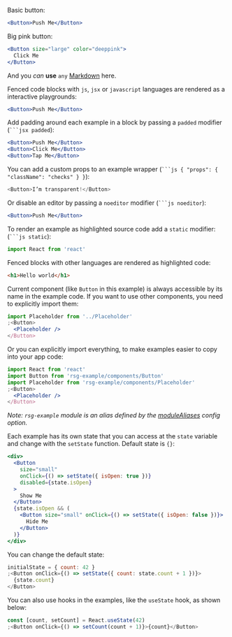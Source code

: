 Basic button:

```jsx
<Button>Push Me</Button>
```

Big pink button:

```jsx
<Button size="large" color="deeppink">
  Click Me
</Button>
```

And you _can_ **use** `any` [Markdown](http://daringfireball.net/projects/markdown/) here.

Fenced code blocks with `js`, `jsx` or `javascript` languages are rendered as a interactive playgrounds:

```jsx
<Button>Push Me</Button>
```

Add padding around each example in a block by passing a `padded` modifier (` ```jsx padded `):

```jsx padded
<Button>Push Me</Button>
<Button>Click Me</Button>
<Button>Tap Me</Button>
```

You can add a custom props to an example wrapper (` ```js { "props": { "className": "checks" } } `):

```js { "props": { "className": "checks" } }
<Button>I’m transparent!</Button>
```

Or disable an editor by passing a `noeditor` modifier (` ```js noeditor `):

```jsx noeditor
<Button>Push Me</Button>
```

To render an example as highlighted source code add a `static` modifier: (` ```js static `):

```js static
import React from 'react'
```

Fenced blocks with other languages are rendered as highlighted code:

```html
<h1>Hello world</h1>
```

Current component (like `Button` in this example) is always accessible by its name in the example code. If you want to use other components, you need to explicitly import them:

```jsx
import Placeholder from '../Placeholder'
;<Button>
  <Placeholder />
</Button>
```

Or you can explicitly import everything, to make examples easier to copy into your app code:

```jsx
import React from 'react'
import Button from 'rsg-example/components/Button'
import Placeholder from 'rsg-example/components/Placeholder'
;<Button>
  <Placeholder />
</Button>
```

_Note: `rsg-example` module is an alias defined by the [moduleAliases](https://react-styleguidist.js.org/docs/configuration.html#modulealiases) config option._

Each example has its own state that you can access at the `state` variable and change with the `setState` function. Default state is `{}`:

```jsx
<div>
  <Button
    size="small"
    onClick={() => setState({ isOpen: true })}
    disabled={state.isOpen}
  >
    Show Me
  </Button>
  {state.isOpen && (
    <Button size="small" onClick={() => setState({ isOpen: false })}>
      Hide Me
    </Button>
  )}
</div>
```

You can change the default state:

```jsx
initialState = { count: 42 }
;<Button onClick={() => setState({ count: state.count + 1 })}>
  {state.count}
</Button>
```

You can also use hooks in the examples, like the `useState` hook, as shown below:

```jsx
const [count, setCount] = React.useState(42)
;<Button onClick={() => setCount(count + 1)}>{count}</Button>
```
